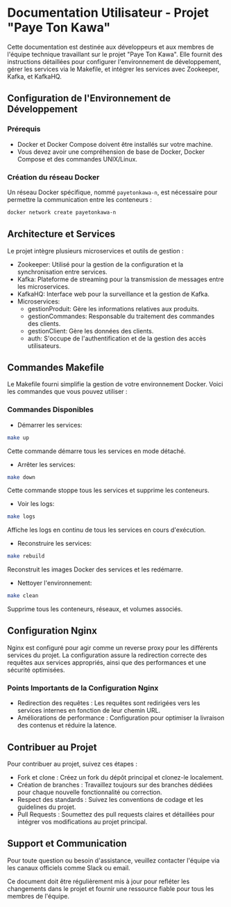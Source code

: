 # Documentation Utilisateur - Projet "Paye Ton Kawa"

Cette documentation est destinée aux développeurs et aux membres de l'équipe technique travaillant sur le projet "Paye Ton Kawa". Elle fournit des instructions détaillées pour configurer l'environnement de développement, gérer les services via le Makefile, et intégrer les services avec Zookeeper, Kafka, et KafkaHQ.

## Configuration de l'Environnement de Développement

### Prérequis

- Docker et Docker Compose doivent être installés sur votre machine.
- Vous devez avoir une compréhension de base de Docker, Docker Compose et des commandes UNIX/Linux.

### Création du réseau Docker

Un réseau Docker spécifique, nommé `payetonkawa-n`, est nécessaire pour permettre la communication entre les conteneurs :

```bash
docker network create payetonkawa-n
```

## Architecture et Services

Le projet intègre plusieurs microservices et outils de gestion :

- Zookeeper: Utilisé pour la gestion de la configuration et la synchronisation entre services.
- Kafka: Plateforme de streaming pour la transmission de messages entre les microservices.
- KafkaHQ: Interface web pour la surveillance et la gestion de Kafka.
- Microservices:
    - gestionProduit: Gère les informations relatives aux produits.
    - gestionCommandes: Responsable du traitement des commandes des clients.
    - gestionClient: Gère les données des clients.
    - auth: S'occupe de l'authentification et de la gestion des accès utilisateurs.

## Commandes Makefile

Le Makefile fourni simplifie la gestion de votre environnement Docker. Voici les commandes que vous pouvez utiliser :

### Commandes Disponibles

- Démarrer les services:

```bash
make up
```

Cette commande démarre tous les services en mode détaché.

- Arrêter les services:

```bash
make down
```

Cette commande stoppe tous les services et supprime les conteneurs.

- Voir les logs:

```bash
make logs
```

Affiche les logs en continu de tous les services en cours d'exécution.

- Reconstruire les services:

```bash
make rebuild
```

Reconstruit les images Docker des services et les redémarre.

- Nettoyer l'environnement:

```bash
make clean
```

Supprime tous les conteneurs, réseaux, et volumes associés.

## Configuration Nginx

Nginx est configuré pour agir comme un reverse proxy pour les différents services du projet. La configuration assure la redirection correcte des requêtes aux services appropriés, ainsi que des performances et une sécurité optimisées.

### Points Importants de la Configuration Nginx

- Redirection des requêtes : Les requêtes sont redirigées vers les services internes en fonction de leur chemin URL.
- Améliorations de performance : Configuration pour optimiser la livraison des contenus et réduire la latence.

## Contribuer au Projet

Pour contribuer au projet, suivez ces étapes :

- Fork et clone : Créez un fork du dépôt principal et clonez-le localement.
- Création de branches : Travaillez toujours sur des branches dédiées pour chaque nouvelle fonctionnalité ou correction.
- Respect des standards : Suivez les conventions de codage et les guidelines du projet.
- Pull Requests : Soumettez des pull requests claires et détaillées pour intégrer vos modifications au projet principal.

## Support et Communication

Pour toute question ou besoin d'assistance, veuillez contacter l'équipe via les canaux officiels comme Slack ou email.

Ce document doit être régulièrement mis à jour pour refléter les changements dans le projet et fournir une ressource fiable pour tous les membres de l'équipe.